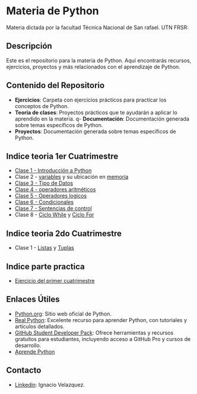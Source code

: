 # Materia de Python

Materia dictada por la facultad Técnica Nacional de San rafael. UTN FRSR:

## Descripción

Este es el repositorio para la materia de Python. Aquí encontrarás recursos, ejercicios, proyectos y más relacionados con el aprendizaje de Python.

## Contenido del Repositorio

- **Ejercicios**: Carpeta con ejercicios prácticos para practicar los conceptos de Python.
- **Teoria de clases**: Proyectos prácticos que te ayudarán a aplicar lo aprendido en la materia.
q- **Documentación**: Documentación generada sobre temas específicos de Python.
- **Proyectos**: Documentación generada sobre temas específicos de Python.

## Indice teoria 1er Cuatrimestre

- [Clase 1 - Introducción a Python](1erCuarimestre/Teoria/1erCuatrimestre/clase1.py)
- Clase 2 - [variables](1erCuarimestre/Teoria/1erCuatrimestre/clase2_variables.py) y su ubicación en [memoria](1erCuarimestre/Teoria/1erCuatrimestre/clase2_variables_memoria.py)
- [Clase 3 - Tipo de Datos](1erCuarimestre/Teoria/1erCuatrimestre/clase3_tipos_de_datos.py)
- [Clase 4 - operadores aritméticos](1erCuarimestre/Teoria/1erCuatrimestre/clase5-operadores.py)
- [Clase 5 - Operadores logicos](1erCuarimestre/Teoria/1erCuatrimestre/clase5-operadores.py)
- [Clase 6 - Condicionales](1erCuarimestre/Teoria/1erCuatrimestre/clase6-condicionales.py)
- [Clase 7 - Sentencias de control](1erCuarimestre/Teoria/1erCuatrimestre/clase7_SentenciaDeControl.py)
- Clase 8 - [Ciclo While](1erCuarimestre/Teoria/1erCuatrimestre/clase8_ciclo_While.py) y [Ciclo For](1erCuarimestre/Teoria/1erCuatrimestre/clase8_ciclo_For.py)

## Indice teoria 2do Cuatrimestre
- Clase 1 - [Listas](Teoria/sem2-clase1-colecciones.py) y [Tuplas](Teoria/sem2-clase2-tuplas.py)

## Indice parte practica
- [Ejercicio del primer cuatrimestre](./1erCuarimestre/Practica/1erCatrimestre) 


## Enlaces Útiles

- [Python.org](https://www.python.org): Sitio web oficial de Python.
- [Real Python](https://realpython.com): Excelente recurso para aprender Python, con tutoriales y artículos detallados.
- [GitHub Student Developer Pack](https://education.github.com/pack): Ofrece herramientas y recursos gratuitos para estudiantes, incluyendo acceso a GitHub Pro y cursos de desarrollo.
- [Aprende Python ](https://aprendepython.es/)


## Contacto
- [Linkedin](https://www.linkedin.com/in/omar-ignacio-velazquez-44499414a/): Ignacio Velazquez.
